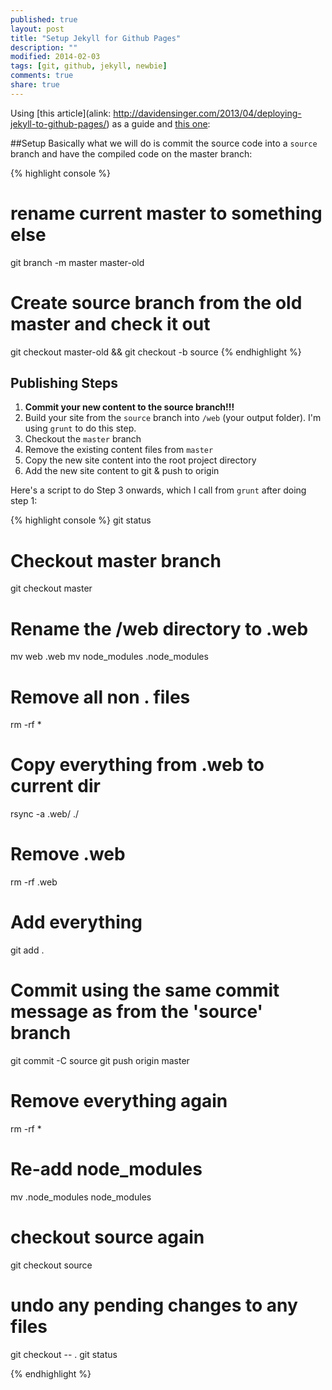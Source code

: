```yaml
---
published: true
layout: post
title: "Setup Jekyll for Github Pages"
description: ""
modified: 2014-02-03
tags: [git, github, jekyll, newbie]
comments: true
share: true 
---
```


Using [this article](alink: http://davidensinger.com/2013/04/deploying-jekyll-to-github-pages/) as a guide and
[this one](http://blog.coolaj86.com/articles/hosting-your-blog-on-github-pages.html):

##Setup
Basically what we will do is commit the source code into a `source` branch and have the compiled code on the master branch:

{% highlight console  %}
# rename current master to something else
git branch -m master master-old
# Create source branch from the old master and check it out
git checkout master-old && git checkout -b source
{% endhighlight %}

## Publishing Steps

1. **Commit your new content to the source branch!!!**
1. Build your site from the `source` branch into `/web` (your output folder). I'm using `grunt` to do this step.
1. Checkout the `master` branch
1. Remove the existing content files from `master`
1. Copy the new site content into the root project directory
1. Add the new site content to git & push to origin

Here's a script to do Step 3 onwards, which I call from `grunt` after doing step 1:

{% highlight console  %}
git status

# Checkout master branch
git checkout master

# Rename the /web directory to .web
mv web .web
mv node_modules .node_modules
 
# Remove all non . files
rm -rf *

# Copy everything from .web to current dir
rsync -a .web/ ./
 
# Remove .web 
rm -rf .web

# Add everything
git add .

# Commit using the same commit message as from the 'source' branch
git commit -C source
git push origin master

# Remove everything again
rm -rf *

# Re-add node_modules
mv .node_modules node_modules

# checkout source again
git checkout source

# undo any pending changes to any files
git checkout -- .
git status

{% endhighlight %}